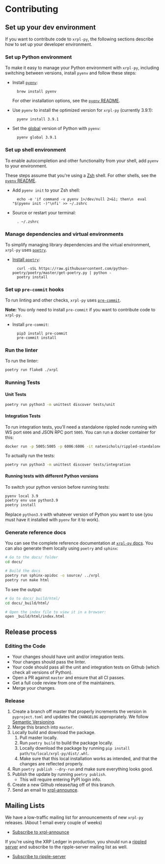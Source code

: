 # Contributing

## Set up your dev environment

If you want to contribute code to `xrpl-py`, the following sections describe how to set up your developer environment.

### Set up Python environment

To make it easy to manage your Python environment with `xrpl-py`, including switching between versions, install `pyenv` and follow these steps:

* Install [`pyenv`](https://github.com/pyenv/pyenv):

        brew install pyenv

    For other installation options, see the [`pyenv` README](https://github.com/pyenv/pyenv#installation).

* Use `pyenv` to install the optimized version for `xrpl-py` (currently 3.9.1):

        pyenv install 3.9.1

* Set the [global](https://github.com/pyenv/pyenv/blob/master/COMMANDS.md#pyenv-global) version of Python with `pyenv`:

        pyenv global 3.9.1

### Set up shell environment

To enable autocompletion and other functionality from your shell, add `pyenv` to your environment.

These steps assume that you're using a [Zsh](http://zsh.sourceforge.net/) shell. For other shells, see the [`pyenv` README](https://github.com/pyenv/pyenv#basic-github-checkout).


* Add `pyenv init` to your Zsh shell:

        echo -e 'if command -v pyenv 1>/dev/null 2>&1; then\n  eval "$(pyenv init -)"\nfi' >> ~/.zshrc

* Source or restart your terminal:

        . ~/.zshrc

### Manage dependencies and virtual environments

To simplify managing library dependencies and the virtual environment, `xrpl-py` uses [`poetry`](https://python-poetry.org/docs).

* [Install `poetry`](https://python-poetry.org/docs/#osx-linux-bashonwindows-install-instructions):

        curl -sSL https://raw.githubusercontent.com/python-poetry/poetry/master/get-poetry.py | python -
        poetry install

### Set up `pre-commit` hooks

To run linting and other checks, `xrpl-py` uses [`pre-commit`](https://pre-commit.com/).

**Note:** You only need to install `pre-commit` if you want to contribute code to `xrpl-py`.


* Install `pre-commit`:

        pip3 install pre-commit
        pre-commit install

### Run the linter

To run the linter:

```bash
poetry run flake8 ./xrpl
```

### Running Tests

#### Unit Tests

```bash
poetry run python3 -m unittest discover tests/unit
```

#### Integration Tests

To run integration tests, you'll need a standalone rippled node running with WS port `6006` and JSON RPC port `5005`. You can run a docker container for this:
```bash
docker run -p 5005:5005 -p 6006:6006 -it natenichols/rippled-standalone:latest
```

To actually run the tests:

```bash
poetry run python3 -m unittest discover tests/integration
```

#### Running tests with different Python versions

To switch your python version before running tests:

```bash
pyenv local 3.9
poetry env use python3.9
poetry install
```
Replace `python3.9` with whatever version of Python you want to use (you must have it installed with `pyenv` for it to work).


### Generate reference docs

You can see the complete reference documentation at [`xrpl-py` docs](https://xrpl-py.readthedocs.io/en/latest/index.html). You can also generate them locally using `poetry` and `sphinx`:

```bash
# Go to the docs/ folder
cd docs/

# Build the docs
poetry run sphinx-apidoc -o source/ ../xrpl
poetry run make html
```

To see the output:

```bash
# Go to docs/_build/html/
cd docs/_build/html/

# Open the index file to view it in a browser:
open _build/html/index.html
```


## Release process

### Editing the Code

* Your changes should have unit and/or integration tests.
* Your changes should pass the linter.
* Your code should pass all the unit and integration tests on Github (which check all versions of Python).
* Open a PR against `master` and ensure that all CI passes.
* Get a full code review from one of the maintainers.
* Merge your changes.

### Release

1. Create a branch off master that properly increments the version in `pyproject.toml` and updates the `CHANGELOG` appropriately. We follow [Semantic Versioning](https://semver.org/spec/v2.0.0.html).
2. Merge this branch into `master`.
3. Locally build and download the package.
    1. Pull master locally.
    2. Run `poetry build` to build the package locally.
    3. Locally download the package by running `pip install path/to/local/xrpl-py/dist/.whl`.
    4. Make sure that this local installation works as intended, and that the changes are reflected properly.
4. Run `poetry publish --dry-run` and make sure everything looks good.
5. Publish the update by running `poetry publish`.
    * This will require entering PyPI login info.
6. Create a new Github release/tag off of this branch.
7. Send an email to [xrpl-announce](https://groups.google.com/g/xrpl-announce).

## Mailing Lists
We have a low-traffic mailing list for announcements of new `xrpl-py` releases. (About 1 email every couple of weeks)

+ [Subscribe to xrpl-announce](https://groups.google.com/g/xrpl-announce)

If you're using the XRP Ledger in production, you should run a [rippled server](https://github.com/ripple/rippled) and subscribe to the ripple-server mailing list as well.

+ [Subscribe to ripple-server](https://groups.google.com/g/ripple-server)
